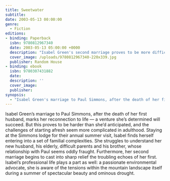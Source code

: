 ```yaml
---
title: Sweetwater
subtitle:
date: 2003-05-13 00:00:00
genre:
  - Fiction
editions:
- binding: Paperback
  isbn: 9780812967340
  date: 2003-05-13 05:00:00 +0000
  description: "Isabel Green's second marriage proves to be more difficult than she anticipated, complicated by family secrets and troubling echoes of her first."
  cover_image: /uploads/9780812967340-220x339.jpg
  publisher: Random House
- binding: ebook
  isbn: 9780307431882
  date: 
  description: ''
  cover_image: 
  publisher: 
synopsis:
  - "Isabel Green's marriage to Paul Simmons, after the death of her first husband, marks her reconnection to life -- a venture she's determined will succeed. But this proves to be harder than she'd anticipated, and the challenges of starting afresh seem more complicated in adulthood. Staying at the Simmons lodge for their annual summer visit, Isabel finds herself entering into a set of familial complexities. She struggles to understand her new husband, his elderly, difficult parents and his brother, whose relationship with Paul seems oddly fraught. Furthermore, her second marriage begins to cast into sharp relief the troubling echoes of her first. Isabel's professional life plays a part as well: a passionate environmental advocate, she is aware of the tensions within the mountain landscape itself during a summer of spectacular beauty and ominous drought."
---
```

Isabel Green&#8217;s marriage to Paul Simmons, after the death of her first husband, marks her reconnection to life &#8212; a venture she&#8217;s determined will succeed. But this proves to be harder than she&#8217;d anticipated, and the challenges of starting afresh seem more complicated in adulthood. Staying at the Simmons lodge for their annual summer visit, Isabel finds herself entering into a set of familial complexities. She struggles to understand her new husband, his elderly, difficult parents and his brother, whose relationship with Paul seems oddly fraught. Furthermore, her second marriage begins to cast into sharp relief the troubling echoes of her first. Isabel&#8217;s professional life plays a part as well: a passionate environmental advocate, she is aware of the tensions within the mountain landscape itself during a summer of spectacular beauty and ominous drought.
